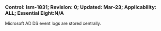 ### Control: ism-1831; Revision: 0; Updated: Mar-23; Applicability: ALL; Essential Eight:N/A
<p>Microsoft AD DS event logs are stored centrally.</p>